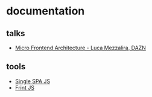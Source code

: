 # documentation

## talks
- [Micro Frontend Architecture - Luca Mezzalira, DAZN](https://martinfowler.com/articles/micro-frontends.html)

## tools
- [Single SPA JS](https://single-spa.js.org/)
- [Frint JS](https://github.com/frintjs/frint)
